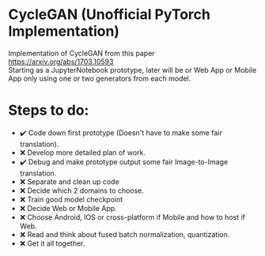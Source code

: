 # CycleGAN (Unofficial PyTorch Implementation)
Implementation of CycleGAN from this paper https://arxiv.org/abs/1703.10593 <br/>
Starting as a JupyterNotebook prototype, later will be or Web App or Mobile App only using one or two generators from each model.<br/>
# Steps to do: <br/>
- :heavy_check_mark: Code down first prototype (Doesn't have to make some fair translation).
- :x: Develop more detailed plan of work.
- :heavy_check_mark: Debug and make prototype output some fair Image-to-Image translation.
- :x: Separate and clean up code
- :x: Decide which 2 domains to choose.
- :x: Train good model checkpoint
- :x: Decide Web or Mobile App.
- :x: Choose Android, IOS or cross-platform if Mobile and how to host if Web.
- :x: Read and think about fused batch normalization, quantization.
- :x: Get it all together.
